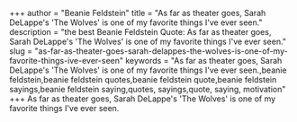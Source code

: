 +++
author = "Beanie Feldstein"
title = "As far as theater goes, Sarah DeLappe's 'The Wolves' is one of my favorite things I've ever seen."
description = "the best Beanie Feldstein Quote: As far as theater goes, Sarah DeLappe's 'The Wolves' is one of my favorite things I've ever seen."
slug = "as-far-as-theater-goes-sarah-delappes-the-wolves-is-one-of-my-favorite-things-ive-ever-seen"
keywords = "As far as theater goes, Sarah DeLappe's 'The Wolves' is one of my favorite things I've ever seen.,beanie feldstein,beanie feldstein quotes,beanie feldstein quote,beanie feldstein sayings,beanie feldstein saying,quotes, sayings,quote, saying, motivation"
+++
As far as theater goes, Sarah DeLappe's 'The Wolves' is one of my favorite things I've ever seen.
